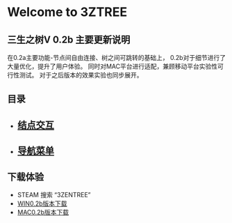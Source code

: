 # Welcome to 3ZTREE

## 三生之树V 0.2b 主要更新说明
在0.2a主要功能-节点间自由连接、树之间可跳转的基础上，
0.2b对于细节进行了大量优化，提升了用户体验。
同时对MAC平台进行适配，兼顾移动平台实验性可行性测试。
对于之后版本的效果实验也同步展开。


## 目录

* ## [结点交互](NodeInteraction.md)
* ## [导航菜单](NavigationMenu.md)

## 下载体验

* STEAM 搜索 “3ZENTREE”
* [WIN0.2b版本下载](https://pan.baidu.com/s/17Ad8ShPouTQo_TsC65GwGQ?pwd=lxt2)
* [MAC0.2b版本下载](https://pan.baidu.com/s/1NI70CCtzN5FQrGoOo5YcCQ?pwd=pg0x)


